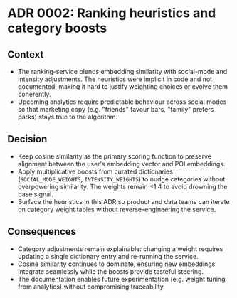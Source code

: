 # ADR 0002: Ranking heuristics and category boosts

## Context
- The ranking-service blends embedding similarity with social-mode and intensity adjustments. The heuristics were implicit in code and not documented, making it hard to justify weighting choices or evolve them coherently.
- Upcoming analytics require predictable behaviour across social modes so that marketing copy (e.g. "friends" favour bars, "family" prefers parks) stays true to the algorithm.

## Decision
- Keep cosine similarity as the primary scoring function to preserve alignment between the user's embedding vector and POI embeddings.
- Apply multiplicative boosts from curated dictionaries (`SOCIAL_MODE_WEIGHTS`, `INTENSITY_WEIGHTS`) to nudge categories without overpowering similarity. The weights remain ≤1.4 to avoid drowning the base signal.
- Surface the heuristics in this ADR so product and data teams can iterate on category weight tables without reverse-engineering the service.

## Consequences
- Category adjustments remain explainable: changing a weight requires updating a single dictionary entry and re-running the service.
- Cosine similarity continues to dominate, ensuring new embeddings integrate seamlessly while the boosts provide tasteful steering.
- The documentation enables future experimentation (e.g. weight tuning from analytics) without compromising traceability.
